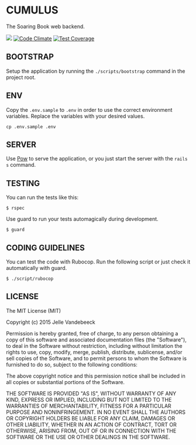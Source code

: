 # CUMULUS

The Soaring Book web backend.

![](https://travis-ci.org/soaringbook/cumulus.svg)
[![Code Climate](https://codeclimate.com/github/soaringbook/cumulus/badges/gpa.svg)](https://codeclimate.com/github/soaringbook/cumulus)
[![Test Coverage](https://codeclimate.com/github/soaringbook/cumulus/badges/coverage.svg)](https://codeclimate.com/github/soaringbook/cumulus/coverage)


## BOOTSTRAP

Setup the application by running the `./scripts/bootstrap` command in the project root.

## ENV

Copy the `.env.sample` to `.env` in order to use the correct environment variables. Replace the variables with your desired values.

    cp .env.sample .env

## SERVER

Use [Pow](http://pow.cx) to serve the application, or you just start the server with the `rails s` command. 

## TESTING

You can run the tests like this:

    $ rspec

Use guard to run your tests automagically during development.

    $ guard

## CODING GUIDELINES

You can test the code with Rubocop. Run the following script or just check it automatically with guard.

    $ ./script/rubocop

## LICENSE

The MIT License (MIT)

Copyright (c) 2015 Jelle Vandebeeck

Permission is hereby granted, free of charge, to any person obtaining a copy
of this software and associated documentation files (the "Software"), to deal
in the Software without restriction, including without limitation the rights
to use, copy, modify, merge, publish, distribute, sublicense, and/or sell
copies of the Software, and to permit persons to whom the Software is
furnished to do so, subject to the following conditions:

The above copyright notice and this permission notice shall be included in all
copies or substantial portions of the Software.

THE SOFTWARE IS PROVIDED "AS IS", WITHOUT WARRANTY OF ANY KIND, EXPRESS OR
IMPLIED, INCLUDING BUT NOT LIMITED TO THE WARRANTIES OF MERCHANTABILITY,
FITNESS FOR A PARTICULAR PURPOSE AND NONINFRINGEMENT. IN NO EVENT SHALL THE
AUTHORS OR COPYRIGHT HOLDERS BE LIABLE FOR ANY CLAIM, DAMAGES OR OTHER
LIABILITY, WHETHER IN AN ACTION OF CONTRACT, TORT OR OTHERWISE, ARISING FROM,
OUT OF OR IN CONNECTION WITH THE SOFTWARE OR THE USE OR OTHER DEALINGS IN THE
SOFTWARE.
